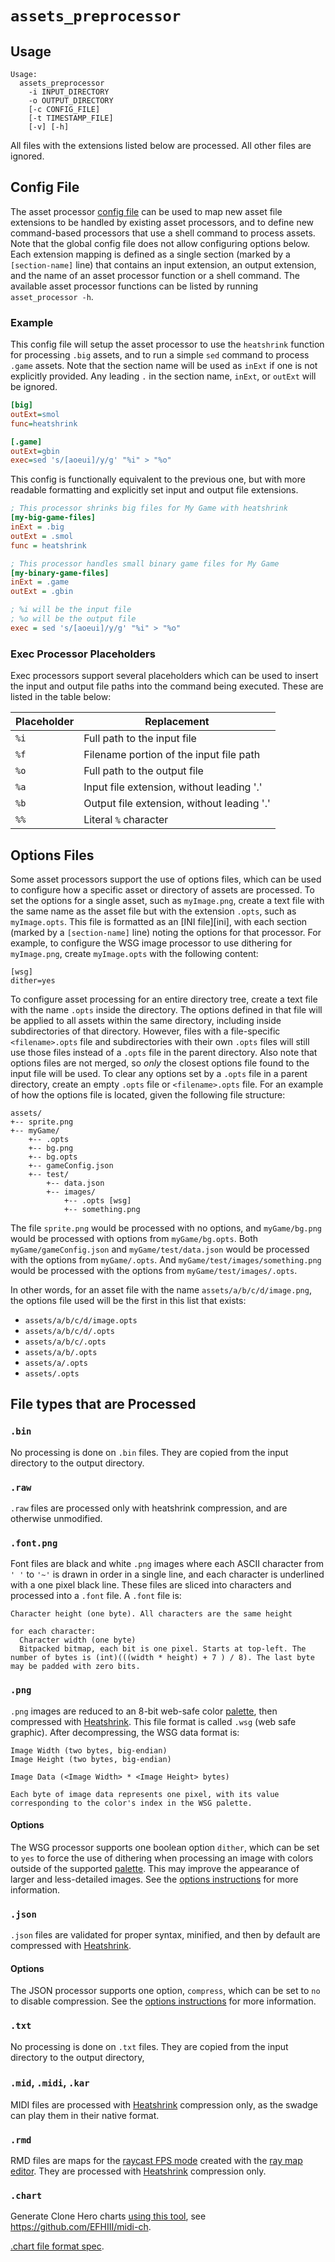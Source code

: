 # `assets_preprocessor`

## Usage
```
Usage:
  assets_preprocessor
    -i INPUT_DIRECTORY
    -o OUTPUT_DIRECTORY
    [-c CONFIG_FILE]
    [-t TIMESTAMP_FILE]
    [-v] [-h]
```

All files with the extensions listed below are processed. All other files are ignored.

## Config File

The asset processor [config file](../../assets.conf) can be used to map new asset file
extensions to be handled by existing asset processors, and to define new command-based
processors that use a shell command to process assets. Note that the global config file
does not allow configuring options below. Each extension mapping is defined as a single
section (marked by a `[section-name]` line) that contains an input extension, an output
extension, and the name of an asset processor function or a shell command. The available
asset processor functions can be listed by running `asset_processor -h`.

### Example
This config file will setup the asset processor to use the `heatshrink` function for
processing `.big` assets, and to run a simple `sed` command to process `.game` assets.
Note that the section name will be used as `inExt` if one is not explicitly provided.
Any leading `.` in the section name, `inExt`, or `outExt` will be ignored.

```config.ini
[big]
outExt=smol
func=heatshrink

[.game]
outExt=gbin
exec=sed 's/[aoeui]/y/g' "%i" > "%o"
```

This config is functionally equivalent to the previous one, but with more readable
formatting and explicitly set input and output file extensions.

```config.ini
; This processor shrinks big files for My Game with heatshrink
[my-big-game-files]
inExt = .big
outExt = .smol
func = heatshrink

; This processor handles small binary game files for My Game
[my-binary-game-files]
inExt = .game
outExt = .gbin

; %i will be the input file
; %o will be the output file
exec = sed 's/[aoeui]/y/g' "%i" > "%o"
```

### Exec Processor Placeholders

Exec processors support several placeholders which can be used to insert the input and
output file paths into the command being executed. These are listed in the table below:

| Placeholder | Replacement                                |
|-------------|--------------------------------------------|
| `%i`        | Full path to the input file                |
| `%f`        | Filename portion of the input file path    |
| `%o`        | Full path to the output file               |
| `%a`        | Input file extension, without leading '.'  |
| `%b`        | Output file extension, without leading '.' |
| `%%`        | Literal `%` character                      |

## <a name="Options_Files">Options Files</a>

Some asset processors support the use of options files, which can be used to configure
how a specific asset or directory of assets are processed. To set the options for a single
asset, such as `myImage.png`, create a text file with the same name as the asset file but
with the extension `.opts`, such as `myImage.opts`. This file is formatted as an [INI file][ini],
with each section (marked by a `[section-name]` line) noting the options for that processor.
For example, to configure the WSG image processor to use dithering for `myImage.png`, create
`myImage.opts` with the following content:

```myImage.opts
[wsg]
dither=yes
```

To configure asset processing for an entire directory tree, create a text file with
the name `.opts` inside the directory. The options defined in that file will be applied
to all assets within the same directory, including inside subdirectories of that
directory. However, files with a file-specific `<filename>.opts` file and subdirectories
with their own `.opts` files will still use those files instead of a `.opts` file in the
parent directory. Also note that options files are not merged, so _only_ the closest options
file found to the input file will be used. To clear any options set by a `.opts` file in
a parent directory, create an empty `.opts` file or `<filename>.opts` file. For an example
of how the options file is located, given the following file structure:

```
assets/
+-- sprite.png
+-- myGame/
    +-- .opts
    +-- bg.png
    +-- bg.opts
    +-- gameConfig.json
    +-- test/
        +-- data.json
        +-- images/
            +-- .opts [wsg]
            +-- something.png
```

The file `sprite.png` would be processed with no options, and `myGame/bg.png` would be
processed with options from `myGame/bg.opts`. Both `myGame/gameConfig.json` and
`myGame/test/data.json` would be processed with the options from `myGame/.opts`.
And `myGame/test/images/something.png` would be processed with the options from
`myGame/test/images/.opts`.

In other words, for an asset file with the name `assets/a/b/c/d/image.png`,
the options file used will be the first in this list that exists:
* `assets/a/b/c/d/image.opts`
* `assets/a/b/c/d/.opts`
* `assets/a/b/c/.opts`
* `assets/a/b/.opts`
* `assets/a/.opts`
* `assets/.opts`

## File types that are Processed

### `.bin`

No processing is done on `.bin` files. They are copied from the input directory to the output directory.

### `.raw`

`.raw` files are processed only with heatshrink compression, and are otherwise unmodified.

### `.font.png`

Font files are black and white `.png` images where each ASCII character from `' '` to `'~'` is drawn in order in a single line, and each character is underlined with a one pixel black line. These files are sliced into characters and processed into a `.font` file. A `.font` file is:

```
Character height (one byte). All characters are the same height

for each character:
  Character width (one byte)
  Bitpacked bitmap, each bit is one pixel. Starts at top-left. The number of bytes is (int)(((width * height) + 7 ) / 8). The last byte may be padded with zero bits.
```

### `.png`

`.png` images are reduced to an 8-bit web-safe color [palette][paletteColor_t], then compressed with [Heatshrink][heatshrink]. This file format is called `.wsg` (web safe graphic). After decompressing, the WSG data format is:

```
Image Width (two bytes, big-endian)
Image Height (two bytes, big-endian)

Image Data (<Image Width> * <Image Height> bytes)

Each byte of image data represents one pixel, with its value corresponding to the color's index in the WSG palette.
```

#### Options

The WSG processor supports one boolean option `dither`, which can be set to `yes` to force
the use of dithering when processing an image with colors outside of the supported
[palette][paletteColor_t]. This may improve the appearance of larger and less-detailed
images. See the [options instructions][processorOptions] for more information.

### `.json`

`.json` files are validated for proper syntax, minified, and then by default are compressed with [Heatshrink][heatshrink].

#### Options

The JSON processor supports one option, `compress`, which can be set to `no` to disable
compression. See the [options instructions][processorOptions] for more information.

### `.txt`

No processing is done on `.txt` files. They are copied from the input directory to the output directory,

### `.mid`, `.midi`, `.kar`

MIDI files are processed with [Heatshrink][heatshrink] compression only, as the swadge can
play them in their native format.

### `.rmd`

RMD files are maps for the [raycast FPS mode](../../attic/modes/ray/mode_ray.h) created with
the [ray map editor](../rayMapEditor/). They are processed with [Heatshrink][heatshrink]
compression only.

### `.chart`

Generate Clone Hero charts [using this tool](https://efhiii.github.io/midi-ch/), see https://github.com/EFHIII/midi-ch.

[.chart file format spec](https://github.com/TheNathannator/GuitarGame_ChartFormats/blob/main/doc/FileFormats/.chart/Core%20Infrastructure.md).

[heatshrink]: https://github.com/atomicobject/heatshrink
[paletteColor_t]: https://adam.feinste.in/Super-2024-Swadge-FW/palette_8h.html#aed8c673902cb720e5754e04d1cd66f97
[processorOptions]: #Options_Files
